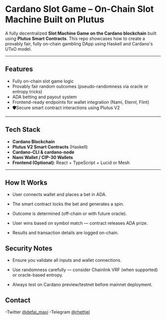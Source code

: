 # Cardano Slot Game – On-Chain Slot Machine Built on Plutus

A fully decentralized **Slot Machine Game on the Cardano blockchain** built using **Plutus Smart Contracts**. This repo showcases how to create a provably fair, fully on-chain gambling DApp using Haskell and Cardano's UTxO model.

---

## Features

- Fully on-chain slot game logic
- Provably fair random outcomes (pseudo-randomness via oracle or entropy tricks)
- ADA betting and payout system
- Frontend-ready endpoints for wallet integration (Nami, Eternl, Flint)
- 🛡Secure smart contract interactions using Plutus V2

---

## Tech Stack

- **Cardano Blockchain**
- **Plutus V2 Smart Contracts** (Haskell)
- **Cardano-CLI & cardano-node**
- **Nami Wallet / CIP-30 Wallets**
- **Frontend (Optional)**: React + TypeScript + Lucid or Mesh

---

## How It Works
- User connects wallet and places a bet in ADA.

- The smart contract locks the bet and generates a spin.

- Outcome is determined (off-chain or with future oracle).

- User wins based on symbol match — contract releases ADA prize.

- Results and transaction details are logged on-chain.

## Security Notes
- Ensure you validate all inputs and wallet connections.

- Use randomness carefully — consider Chainlink VRF (when supported) or oracle-based entropy.

- Always test on Cardano preview/testnet before mainnet deployment.

## Contact
-Twitter [@defai_maxi](https://x.com/defai_maxi)
-Telegram [@rhettjel](https://t.me/rhettjel)
